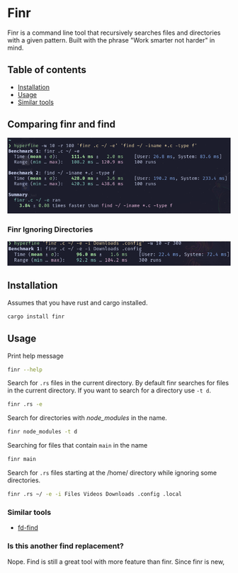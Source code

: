 # Finr

Finr is a command line tool that recursively searches files and directories with a given pattern. Built with the phrase "Work smarter not harder" in mind.

## Table of contents

-   [Installation](#installation)
-   [Usage](#usage)
-   [Similar tools](#similar-tools)

## Comparing finr and find

![finr benchmark](./assets/bench.png)

### Finr Ignoring Directories

![finr ignore directories](./assets/finr-ignore.png)

## Installation

Assumes that you have rust and cargo installed.

```sh
cargo install finr
```

## Usage

Print help message

```sh
finr --help
```

Search for `.rs` files in the current directory.
By default finr searches for files in the current directory.
If you want to search for a directory use `-t d`.

```sh
finr .rs -e
```

Search for directories with _node_modules_ in the name.

```sh
finr node_modules -t d
```

Searching for files that contain `main` in the name

```sh
finr main
```

Search for `.rs` files starting at the /home/ directory while ignoring some directories.

```sh
finr .rs ~/ -e -i Files Videos Downloads .config .local
```

### Similar tools

-   [fd-find](https://crates.io/crates/fd-find)

### Is this another find replacement?

Nope. Find is still a great tool with more feature than finr.
Since finr is new,
